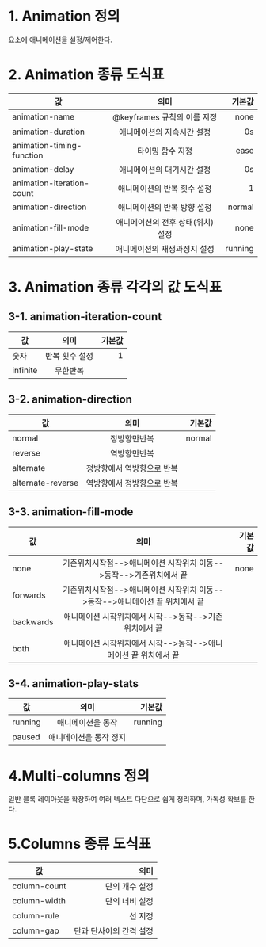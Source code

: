 # 1. Animation 정의
요소에 애니메이션을 설정/제어한다.

# 2. Animation 종류 도식표
|값|의미|기본값|
|---|:---:|---:|
|animation-name|@keyframes 규칙의 이름 지정|none|
|animation-duration|애니메이션의 지속시간 설정|0s|
|animation-timing-function|타이밍 함수 지정|ease|
|animation-delay|애니메이션의 대기시간 설정|0s|
|animation-iteration-count|애니메이션의 반복 횟수 설정|1|
|animation-direction|애니메이션의 반복 방향 설정|normal|
|animation-fill-mode|애니메이션의 전후 상태(위치) 설정|none|
|animation-play-state|애니메이션의 재생과정지 설정|running|

# 3. Animation 종류 각각의 값 도식표


## 3-1. animation-iteration-count
|값|의미|기본값|
|---|:---:|---:|
|숫자|반복 횟수 설정|1|
|infinite|무한반복||

## 3-2. animation-direction
|값|의미|기본값|
|---|:---:|---:|
|normal|정방향만반복|normal|
|reverse| 역방향만반복|
|alternate|정방향에서 역방향으로 반복|
|alternate-reverse|역방향에서 정방향으로 반복|

## 3-3. animation-fill-mode

|값|의미|기본값|
|---|:---:|---:|
|none|기존위치시작점-->애니메이션 시작위치 이동-->동작-->기존위치에서 끝|none|
|forwards|기존위치시작점-->애니메이션 시작위치 이동-->동작-->애니메이션 끝 위치에서 끝|
|backwards|애니메이션 시작위치에서 시작-->동작-->기존위치에서 끝|
|both|애니메이션 시작위치에서 시작-->동작-->애니메이션 끝 위치에서 끝|

## 3-4. animation-play-stats

|값|의미|기본값|
|---|:---:|---:|
|running|애니메이션을 동작|running|
|paused|애니메이션을 동작 정지|

# 4.Multi-columns 정의  
일반 블록 레이아웃을 확장하여 여러 텍스트 다단으로 쉽게 정리하며, 가독성 확보를 한다.

# 5.Columns 종류 도식표
|값|의미|
|---|---:|
|column-count|단의 개수 설정|
|column-width|단의 너비 설정|
|column-rule|선 지정|
|column-gap|단과 단사이의 간격 설정|


